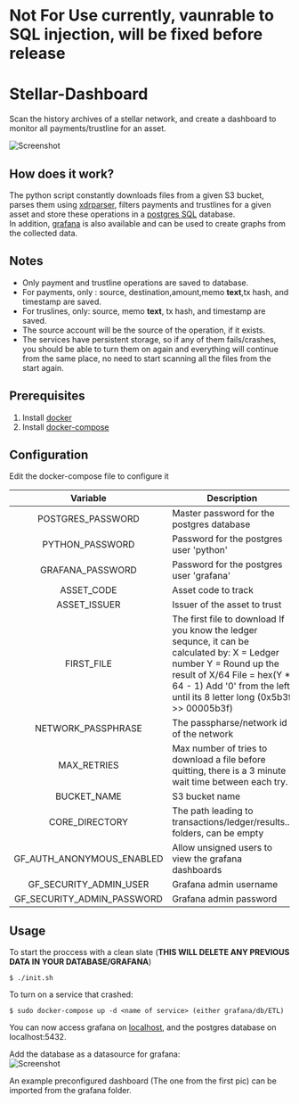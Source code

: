 # Not For Use currently, vaunrable to SQL injection, will be fixed before release

# Stellar-Dashboard

Scan the history archives of a stellar network, and create a dashboard to monitor all payments/trustline for an asset.

![Screenshot](https://i.imgur.com/iSoIHey.png)

## How does it work?
The python script constantly downloads files from a given S3 bucket, parses them using [xdrparser](https://github.com/kinecosystem/xdrparser), filters payments and trustlines for a given asset and store these operations in a [postgres SQL](https://www.postgresql.org/) database.  
In addition, [grafana](https://grafana.com/) is also available and can be used to create graphs from the collected data.

## Notes
* Only payment and trustline operations are saved to database.
* For payments, only : source, destination,amount,memo **text**,tx hash, and timestamp are saved.
* For truslines, only: source, memo **text**, tx hash, and timestamp are saved.
* The source account will be the source of the operation, if it exists.
* The services have persistent storage, so if any of them fails/crashes, you should be able to turn them on again and everything will continue from the same place, no need to start scanning all the files from the start again.

## Prerequisites
1. Install [docker](https://docs.docker.com/install/)
2. Install [docker-compose](https://docs.docker.com/compose/install/)

## Configuration
Edit the docker-compose file to configure it

|          Variable          | Description                                                                                                                                                                                                                     |
|:--------------------------:|---------------------------------------------------------------------------------------------------------------------------------------------------------------------------------------------------------------------------------|
| POSTGRES_PASSWORD          | Master password for the postgres database                                                                                                                                                                                       |
| PYTHON_PASSWORD            | Password for the postgres user 'python'                                                                                                                                                                                         |
| GRAFANA_PASSWORD           | Password for the postgres user 'grafana'                                                                                                                                                                                        |
| ASSET_CODE                 | Asset code to track                                                                                                                                                                                                             |
| ASSET_ISSUER               | Issuer of the asset to trust                                                                                                                                                                                                    |
| FIRST_FILE                 | The first file to download If you know the ledger sequnce, it can be calculated by: X = Ledger number Y = Round up the result of X/64 File = hex(Y * 64 - 1) Add '0' from the left until its 8 letter long (0x5b3f >> 00005b3f) |
| NETWORK_PASSPHRASE         | The passpharse/network id of the network                                                                                                                                                                                        |
| MAX_RETRIES                | Max number of tries to download a file before quitting, there is a 3 minute wait time between each try.                                                                                                                         |
| BUCKET_NAME                | S3 bucket name                                                                                                                                                                                                                  |
| CORE_DIRECTORY             | The path leading to transactions/ledger/results... folders, can be empty                                                                                                                                                        |
| GF_AUTH_ANONYMOUS_ENABLED  | Allow unsigned users to view the grafana dashboards                                                                                                                                                                             |
| GF_SECURITY_ADMIN_USER     | Grafana admin username                                                                                                                                                                                                          |
| GF_SECURITY_ADMIN_PASSWORD | Grafana admin password                                                                                                                                                                                                          |

## Usage
To start the proccess with a clean slate (**THIS WILL DELETE ANY PREVIOUS DATA IN YOUR DATABASE/GRAFANA**)
```
$ ./init.sh
```
To turn on a service that crashed:
```
$ sudo docker-compose up -d <name of service> (either grafana/db/ETL)
```
You can now access grafana on [localhost](http://localhost), and the postgres database on localhost:5432.

Add the database as a datasource for grafana:  
![Screenshot](https://i.imgur.com/6Xpq64O.png)

An example preconfigured dashboard (The one from the first pic) can be imported from the grafana folder.
